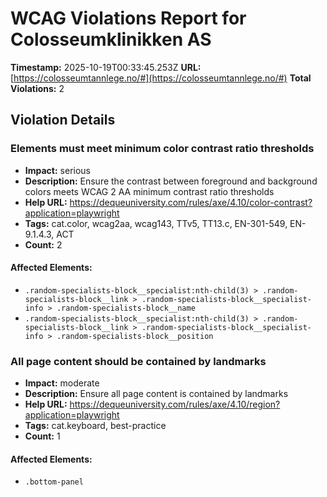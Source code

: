 # WCAG Violations Report for Colosseumklinikken AS

**Timestamp:** 2025-10-19T00:33:45.253Z
**URL:** [https://colosseumtannlege.no/#](https://colosseumtannlege.no/#)
**Total Violations:** 2

## Violation Details

### Elements must meet minimum color contrast ratio thresholds

- **Impact:** serious
- **Description:** Ensure the contrast between foreground and background colors meets WCAG 2 AA minimum contrast ratio thresholds
- **Help URL:** https://dequeuniversity.com/rules/axe/4.10/color-contrast?application=playwright
- **Tags:** cat.color, wcag2aa, wcag143, TTv5, TT13.c, EN-301-549, EN-9.1.4.3, ACT
- **Count:** 2

#### Affected Elements:

- `.random-specialists-block__specialist:nth-child(3) > .random-specialists-block__link > .random-specialists-block__specialist-info > .random-specialists-block__name`
- `.random-specialists-block__specialist:nth-child(3) > .random-specialists-block__link > .random-specialists-block__specialist-info > .random-specialists-block__position`

### All page content should be contained by landmarks

- **Impact:** moderate
- **Description:** Ensure all page content is contained by landmarks
- **Help URL:** https://dequeuniversity.com/rules/axe/4.10/region?application=playwright
- **Tags:** cat.keyboard, best-practice
- **Count:** 1

#### Affected Elements:

- `.bottom-panel`
